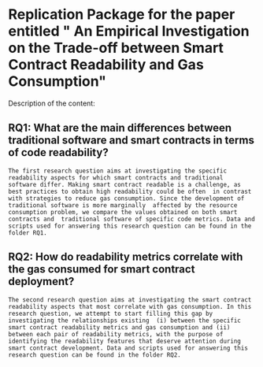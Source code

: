 # Replication Package for the paper entitled " An Empirical Investigation on the Trade-off between Smart Contract Readability and Gas Consumption"
Description of the content:
 ## RQ1: What are the main differences between traditional software and smart contracts in terms of code readability?
 `
The first research question aims at investigating the specific readability aspects for which smart contracts and traditional 
software differ. Making smart contract readable is a challenge, as best practices to obtain high readability could be often 
in contrast with strategies to reduce gas consumption. Since the development of traditional software is more marginally 
affected by the resource consumption problem, we compare the values obtained on both smart contracts and 
traditional software of specific code metrics.
Data and scripts used for answering this research question can be found in the folder RQ1.
 `
 ## RQ2: How do readability metrics correlate with the gas consumed for smart contract deployment?
   `
The second research question aims at investigating the smart contract readability aspects that most correlate with gas consumption.
In this research question, we attempt to start filling this gap by investigating the relationships existing 
(i) between the specific smart contract readability metrics and gas consumption and (ii) between each pair of readability metrics,
with the purpose of identifying the readability features that deserve attention during smart contract development.
Data and scripts used for answering this research question can be found in the folder RQ2.
 `
